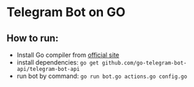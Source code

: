 # Telegram Bot on GO

## How to run:
* Install Go compiler from [official site](https://golang.org/dl/)
* install dependencies: `go get github.com/go-telegram-bot-api/telegram-bot-api`
* run bot by command: `go run bot.go actions.go config.go`

